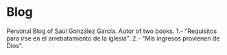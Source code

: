 # Blog
Personal Blog of Saúl González García.
Autor of two books.
1.- "Requisitos para irse en el arrebatamiento de la iglesia".
2.- "Mis ingresos provienen de Dios".
